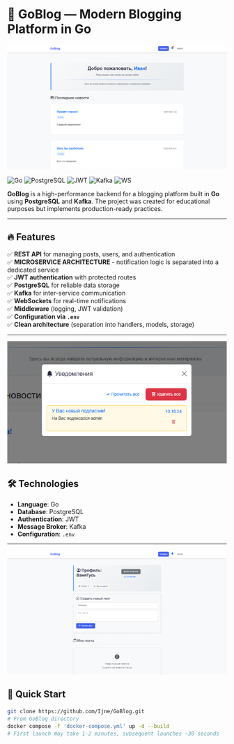 # 🚀 GoBlog — Modern Blogging Platform in Go

![](pictures/image1.png)

![Go](https://img.shields.io/badge/Go-1.22-blue?logo=go)
![PostgreSQL](https://img.shields.io/badge/PostgreSQL-16-green?logo=postgresql)
![JWT](https://img.shields.io/badge/JWT-Auth-orange?logo=jsonwebtokens)
![Kafka](https://img.shields.io/badge/Kafka-Broker-lightgrey?logo=apachekafka)
![WS](https://img.shields.io/badge/WS-RealTime-lightgrey?logo=websocket)

**GoBlog** is a high-performance backend for a blogging platform built in **Go** using **PostgreSQL** and **Kafka**. The project was created for educational purposes but implements production-ready practices.

---

## 🔥 Features

✅ **REST API** for managing posts, users, and authentication  
✅ **MICROSERVICE ARCHITECTURE** - notification logic is separated into a dedicated service  
✅ **JWT authentication** with protected routes  
✅ **PostgreSQL** for reliable data storage  
✅ **Kafka** for inter-service communication  
✅ **WebSockets** for real-time notifications  
✅ **Middleware** (logging, JWT validation)  
✅ **Configuration via `.env`**  
✅ **Clean architecture** (separation into handlers, models, storage)  

---

![](pictures/image2.png)

## 🛠 Technologies

- **Language**: Go  
- **Database**: PostgreSQL  
- **Authentication**: JWT  
- **Message Broker**: Kafka  
- **Configuration**: `.env`  

---

![](pictures/image3.png)

## 🚀 Quick Start

```bash
git clone https://github.com/Ijne/GoBlog.git
# From GoBlog directory
docker compose -f 'docker-compose.yml' up -d --build
# First launch may take 1-2 minutes, subsequent launches ~30 seconds
```
